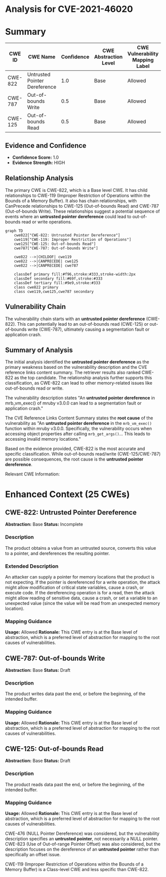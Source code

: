# Analysis for CVE-2021-46020

# Summary
| CWE ID | CWE Name | Confidence | CWE Abstraction Level | CWE Vulnerability Mapping Label | CWE-Vulnerability Mapping Notes |
|---|---|---|---|---|---|
| CWE-822 | Untrusted Pointer Dereference | 1.0 | Base | Allowed | Primary CWE |
| CWE-787 | Out-of-bounds Write | 0.5 | Base | Allowed | Secondary Candidate |
| CWE-125 | Out-of-bounds Read | 0.5 | Base | Allowed | Secondary Candidate |

## Evidence and Confidence

*   **Confidence Score:** 1.0
*   **Evidence Strength:** HIGH

## Relationship Analysis
The primary CWE is CWE-822, which is a Base level CWE. It has child relationships to CWE-119 (Improper Restriction of Operations within the Bounds of a Memory Buffer). It also has chain relationships, with CanPrecede relationships to CWE-125 (Out-of-bounds Read) and CWE-787 (Out-of-bounds Write). These relationships suggest a potential sequence of events where an **untrusted pointer dereference** could lead to out-of-bounds read or write operations.

```mermaid
graph TD
    cwe822["CWE-822: Untrusted Pointer Dereference"]
    cwe119["CWE-119: Improper Restriction of Operations"]
    cwe125["CWE-125: Out-of-bounds Read"]
    cwe787["CWE-787: Out-of-bounds Write"]

    cwe822 -->|CHILDOF| cwe119
    cwe822 -->|CANPRECEDE| cwe125
    cwe822 -->|CANPRECEDE| cwe787
    
    classDef primary fill:#f96,stroke:#333,stroke-width:2px
    classDef secondary fill:#69f,stroke:#333
    classDef tertiary fill:#9e9,stroke:#333
    class cwe822 primary
    class cwe119,cwe125,cwe787 secondary
```

## Vulnerability Chain
The vulnerability chain starts with an **untrusted pointer dereference** (CWE-822). This can potentially lead to an out-of-bounds read (CWE-125) or out-of-bounds write (CWE-787), ultimately causing a segmentation fault or application crash.

## Summary of Analysis
The initial analysis identified the **untrusted pointer dereference** as the primary weakness based on the vulnerability description and the CVE reference links content summary. The retriever results also ranked CWE-822 as the top candidate. The relationship analysis further supports this classification, as CWE-822 can lead to other memory-related issues like out-of-bounds read or write.

The vulnerability description states "An **untrusted pointer dereference** in mrb_vm_exec() of mruby v3.0.0 can lead to a segmentation fault or application crash."

The CVE Reference Links Content Summary states the **root cause** of the vulnerability as "An **untrusted pointer dereference** in the `mrb_vm_exec()` function within mruby v3.0.0. Specifically, the vulnerability occurs when accessing object properties after calling `mrb_get_args()`... This leads to accessing invalid memory locations."

Based on the evidence provided, CWE-822 is the most accurate and specific classification. While out-of-bounds read/write (CWE-125/CWE-787) are possible consequences, the root cause is the **untrusted pointer dereference**.

Relevant CWE Information:

# Enhanced Context (25 CWEs)

## CWE-822: Untrusted Pointer Dereference
**Abstraction:** Base
**Status:** Incomplete

### Description
The product obtains a value from an untrusted source, converts this value to a pointer, and dereferences the resulting pointer.

### Extended Description


An attacker can supply a pointer for memory locations that the product is not expecting. If the pointer is dereferenced for a write operation, the attack might allow modification of critical state variables, cause a crash, or execute code. If the dereferencing operation is for a read, then the attack might allow reading of sensitive data, cause a crash, or set a variable to an unexpected value (since the value will be read from an unexpected memory location).

### Mapping Guidance
**Usage:** Allowed
**Rationale:** This CWE entry is at the Base level of abstraction, which is a preferred level of abstraction for mapping to the root causes of vulnerabilities.

## CWE-787: Out-of-bounds Write
**Abstraction:** Base
**Status:** Draft

### Description
The product writes data past the end, or before the beginning, of the intended buffer.

### Mapping Guidance
**Usage:** Allowed
**Rationale:** This CWE entry is at the Base level of abstraction, which is a preferred level of abstraction for mapping to the root causes of vulnerabilities.

## CWE-125: Out-of-bounds Read
**Abstraction:** Base
**Status:** Draft

### Description
The product reads data past the end, or before the beginning, of the intended buffer.

### Mapping Guidance
**Usage:** Allowed
**Rationale:** This CWE entry is at the Base level of abstraction, which is a preferred level of abstraction for mapping to the root causes of vulnerabilities.

CWE-476 (NULL Pointer Dereference) was considered, but the vulnerability description specifies an **untrusted pointer**, not necessarily a NULL pointer. CWE-823 (Use of Out-of-range Pointer Offset) was also considered, but the description focuses on the dereference of an **untrusted pointer** rather than specifically an offset issue.

CWE-119 (Improper Restriction of Operations within the Bounds of a Memory Buffer) is a Class-level CWE and less specific than CWE-822.